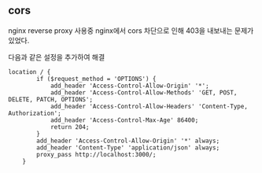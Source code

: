 ## cors

nginx reverse proxy 사용중 nginx에서 cors 차단으로 인해 403을 내보내는 문제가 있었다.

다음과 같은 설정을 추가하여 해결

```
location / {
        if ($request_method = 'OPTIONS') {
            add_header 'Access-Control-Allow-Origin' '*';
            add_header 'Access-Control-Allow-Methods' 'GET, POST, DELETE, PATCH, OPTIONS';
            add_header 'Access-Control-Allow-Headers' 'Content-Type, Authorization';
            add_header 'Access-Control-Max-Age' 86400;
            return 204;
        }
        add_header 'Access-Control-Allow-Origin' '*' always;
        add_header 'Content-Type' 'application/json' always;
        proxy_pass http://localhost:3000/;
    }

```

